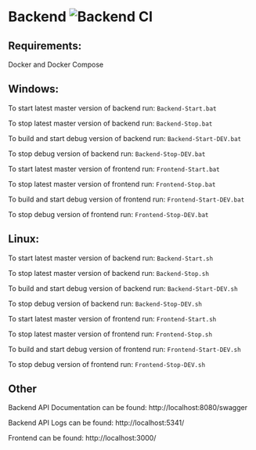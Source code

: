 # Backend ![Backend CI](https://github.com/MacKarp/Homebrewing-storage/workflows/Backend%20CI/badge.svg?branch=Tests)
## Requirements:
Docker and Docker Compose

## Windows:
To start latest master version of backend run: `Backend-Start.bat`

To stop latest master version of backend run: `Backend-Stop.bat`

To build and start debug version of backend run: `Backend-Start-DEV.bat`

To stop debug version of backend run: `Backend-Stop-DEV.bat`

To start latest master version of frontend run: `Frontend-Start.bat`

To stop latest master version of frontend run: `Frontend-Stop.bat`

To build and start debug version of frontend run: `Frontend-Start-DEV.bat`

To stop debug version of frontend run: `Frontend-Stop-DEV.bat`

## Linux:
To start latest master version of backend run: `Backend-Start.sh`

To stop latest master version of backend run: `Backend-Stop.sh`

To build and start debug version of backend run: `Backend-Start-DEV.sh`

To stop debug version of backend run: `Backend-Stop-DEV.sh`

To start latest master version of frontend run: `Frontend-Start.sh`

To stop latest master version of frontend run: `Frontend-Stop.sh`

To build and start debug version of frontend run: `Frontend-Start-DEV.sh`

To stop debug version of frontend run: `Frontend-Stop-DEV.sh`

## Other
Backend API Documentation can be found: http://localhost:8080/swagger

Backend API Logs can be found: http://localhost:5341/

Frontend can be found: http://localhost:3000/

